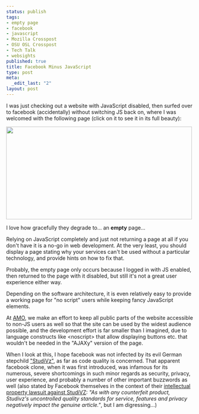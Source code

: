 ```yaml
--- 
status: publish
tags: 
- empty page
- facebook
- javascript
- Mozilla Crosspost
- OSU OSL Crosspost
- Tech Talk
- websights
published: true
title: Facebook Minus JavaScript
type: post
meta: 
  _edit_last: "2"
layout: post
---
```

I was just checking out a website with JavaScript disabled, then surfed over to facebook (accidentally) without switching JS back on, where I was welcomed with the following page (click on it to see it in its full beauty):

<a href="http://fredericiana.com/wp-content/uploads/2008/08/facebook-no-javascript.jpg"><img src="http://fredericiana.com/wp-content/uploads/2008/08/facebook-no-javascript-small.jpg" alt="" title="Facebook with JavaScript disabled" width="500" height="250" class="alignnone size-full wp-image-1448" /></a>

I love how gracefully they degrade to... an <strong>empty</strong> page...

Relying on JavaScript completely and just not returning a page at all if you don't have it is a no-go in web development. At the very least, you should display a page stating why your services can't be used without a particular technology, and provide hints on how to fix that.

Probably, the empty page only occurs because I logged in with JS enabled, then returned to the page with it disabled, but still it's not a great user experience either way.

Depending on the software architecture, it is even relatively easy to provide a working page for "no script" users while keeping fancy JavaScript elements.

At <a href="http://addons.mozilla.org">AMO</a>, we make an effort to keep all public parts of the website accessible to non-JS users as well so that the site can be used by the widest audience possible, and the development effort is far smaller than I imagined, due to language constructs like &lt;noscript&gt; that allow displaying buttons etc. that wouldn't be needed in the "AJAXy" version of the page.

When I look at this, I hope facebook was not infected by its evil German stepchild <a href="http://en.wikipedia.org/wiki/StudiVZ">"StudiVz"</a>, as far as code quality is concerned. That apparent facebook clone, when it was first introduced, was infamous for its numerous, severe shortcomings in such minor regards as security, privacy, user experience, and probably a number of other important buzzwords as well (also stated by Facebook themselves in the context of their <a href="http://news.bbc.co.uk/2/hi/business/7516821.stm">intellectual property lawsuit against StudiVZ</a>: <em>"As with any counterfeit product, Studivz's uncontrolled quality standards for service, features and privacy negatively impact the genuine article."</em>, but I am digressing...)
